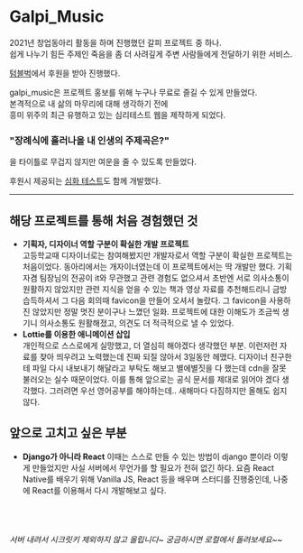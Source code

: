 Galpi_Music
===========

2021년 창업동아리 활동을 하며 진행했던 갈피 프로젝트 중 하나.   
쉽게 나누기 힘든 주제인 죽음을 좀 더 사려깊게 주변 사람들에게 전달하기 위한 서비스.   

[텀블벅](https://tumblbug.com/galpi_me, "tumblbug link")에서 후원을 받아 진행했다.   

galpi_music은 프로젝트 홍보를 위해 누구나 무료로 즐길 수 있게 만들었다.   
본격적으로 내 삶의 마무리에 대해 생각하기 전에   
흥미 위주의 최근 유행하고 있는 심리테스트 웹을 제작하게 되었다.   
### "장례식에 흘러나올 내 인생의 주제곡은?"   
을 타이틀로 무겁지 않지만 여운을 줄 수 있도록 만들었다.   
   
후원시 제공되는 [심화 테스트](https://github.com/jeongkite/Galpi_Talk, "galpi_talk")도 함께 개발했다.    
   
   ***
   
## 해당 프로젝트를 통해 처음 경험했던 것   
- **기획자, 디자이너 역할 구분이 확실한 개발 프로젝트**   
  고등학교때 디자이너로는 참여해봤지만 개발자로서 역할 구분이 확실한 프로젝트는 처음이었다.
  동아리에서는 개자이너였는데 이 프로젝트에서는 딱 개발만 했다. 기획자겸 팀장님의 전공이 it와 무관했고 관련 경험도 없으셔서 초반엔 서로 의사소통이 원활하지 않았지만 관련 지식을 얻을 수 있는 책과 영상 자료를 추천해드리니 금방 습득하셔서 그 다음 회의때 favicon을 만들어 오셔서 놀랐다. 그 favicon을 사용하진 않았지만 정말 멋진 분이구나 느꼈던 일화. 프로젝트에 대한 이해도가 조금씩 생기니 의사소통도 원활해졌고, 의견도 더 적극적으로 낼 수 있었다.
- **Lottie를 이용한 애니메이션 삽입**   
  개인적으로 스스로에게 실망했고, 더 열심히 해야겠다 생각했던 부분. 이런저런 자료를 찾아 띄우려고 노력했는데 진짜 되질 않아서 3일동안 헤맸다. 디자이너 친구한테 파일 다시 내보내기 해달라고 부탁도 해보고 별에별짓을 다 했는데 cdn을 잘못 불러오는 실수 때문이었다. 이를 통해 앞으로는 공식 문서를 제대로 읽어야 겠다 생각했다. 그러려면 우선 영어공부를 해야하는데.. 새해마다 다짐하지만 올해도 쉽지 않다.
   
## 앞으로 고치고 싶은 부분
- **Django가 아니라 React**
  이때는 스스로 만들 수 있는 방법이 django 뿐이라 이렇게 만들었지만 사실 서버에서 무언가를 할 필요가 전혀 없긴 하다. 요즘 React Native를 배우기 위해 Vanilla JS, React 등을 배우며 스터디를 진행중인데, 나중에 React를 이용해서 다시 개발해보고 싶다.
   
   
   <br>
   <br>
###### 서버 내려서 시크릿키 제외하지 않고 올립니다~ 궁금하시면 로컬에서 돌려보세요~~
